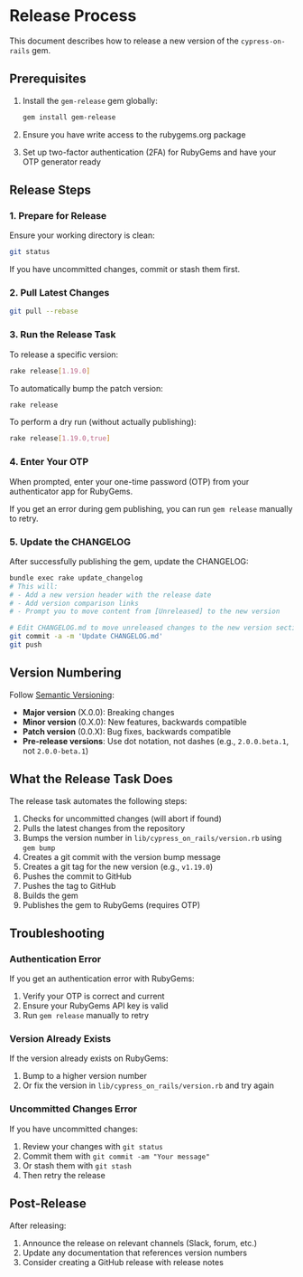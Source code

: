 # Release Process

This document describes how to release a new version of the `cypress-on-rails` gem.

## Prerequisites

1. Install the `gem-release` gem globally:
   ```bash
   gem install gem-release
   ```

2. Ensure you have write access to the rubygems.org package

3. Set up two-factor authentication (2FA) for RubyGems and have your OTP generator ready

## Release Steps

### 1. Prepare for Release

Ensure your working directory is clean:
```bash
git status
```

If you have uncommitted changes, commit or stash them first.

### 2. Pull Latest Changes

```bash
git pull --rebase
```

### 3. Run the Release Task

To release a specific version:
```bash
rake release[1.19.0]
```

To automatically bump the patch version:
```bash
rake release
```

To perform a dry run (without actually publishing):
```bash
rake release[1.19.0,true]
```

### 4. Enter Your OTP

When prompted, enter your one-time password (OTP) from your authenticator app for RubyGems.

If you get an error during gem publishing, you can run `gem release` manually to retry.

### 5. Update the CHANGELOG

After successfully publishing the gem, update the CHANGELOG:

```bash
bundle exec rake update_changelog
# This will:
# - Add a new version header with the release date
# - Add version comparison links
# - Prompt you to move content from [Unreleased] to the new version

# Edit CHANGELOG.md to move unreleased changes to the new version section
git commit -a -m 'Update CHANGELOG.md'
git push
```

## Version Numbering

Follow [Semantic Versioning](https://semver.org/):

- **Major version** (X.0.0): Breaking changes
- **Minor version** (0.X.0): New features, backwards compatible
- **Patch version** (0.0.X): Bug fixes, backwards compatible
- **Pre-release versions**: Use dot notation, not dashes (e.g., `2.0.0.beta.1`, not `2.0.0-beta.1`)

## What the Release Task Does

The release task automates the following steps:

1. Checks for uncommitted changes (will abort if found)
2. Pulls the latest changes from the repository
3. Bumps the version number in `lib/cypress_on_rails/version.rb` using `gem bump`
4. Creates a git commit with the version bump message
5. Creates a git tag for the new version (e.g., `v1.19.0`)
6. Pushes the commit to GitHub
7. Pushes the tag to GitHub
8. Builds the gem
9. Publishes the gem to RubyGems (requires OTP)

## Troubleshooting

### Authentication Error

If you get an authentication error with RubyGems:
1. Verify your OTP is correct and current
2. Ensure your RubyGems API key is valid
3. Run `gem release` manually to retry

### Version Already Exists

If the version already exists on RubyGems:
1. Bump to a higher version number
2. Or fix the version in `lib/cypress_on_rails/version.rb` and try again

### Uncommitted Changes Error

If you have uncommitted changes:
1. Review your changes with `git status`
2. Commit them with `git commit -am "Your message"`
3. Or stash them with `git stash`
4. Then retry the release

## Post-Release

After releasing:

1. Announce the release on relevant channels (Slack, forum, etc.)
2. Update any documentation that references version numbers
3. Consider creating a GitHub release with release notes
